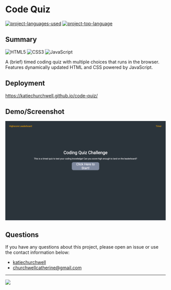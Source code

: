 # Code Quiz
  [![project-languages-used](https://img.shields.io/github/languages/count/katiechurchwell/code-quiz?color=important)](https://github.com/katiechurchwell/code-quiz)
  [![project-top-language](https://img.shields.io/github/languages/top/katiechurchwell/code-quiz?color=blueviolet)](https://github.com/katiechurchwell/code-quiz)


## Summary
![HTML5](https://img.shields.io/badge/html5-%23E34F26.svg?style=flat&logo=html5&logoColor=white)
![CSS3](https://img.shields.io/badge/css3-%231572B6.svg?style=flat&logo=css3&logoColor=white)
![JavaScript](https://img.shields.io/badge/JavaScript_ES6-%23323330.svg?style=flat&logo=javascript&logoColor=%23F7DF1E)

A (brief) timed coding quiz with multiple choices that runs in the browser. Features dynamically updated HTML and CSS powered by JavaScript.

## Deployment
https://katiechurchwell.github.io/code-quiz/

## Demo/Screenshot
![A screenshot of the code quiz.](assets/images/screenshot.png)

## Questions
  If you have any questions about this project, please open an issue or use the contact information below:
  * [katiechurchwell](https://www.github.com/katiechurchwell)
  * [churchwellcatherine@gmail.com](mailto:churchwellcatherine@gmail.com)


---
  ![](https://img.shields.io/badge/license-MIT-blue)